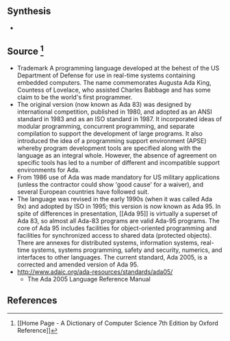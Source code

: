 ## Synthesis
- 
## Source [^1]
- Trademark A programming language developed at the behest of the US Department of Defense for use in real-time systems containing embedded computers. The name commemorates Augusta Ada King, Countess of Lovelace, who assisted Charles Babbage and has some claim to be the world's first programmer.
- The original version (now known as Ada 83) was designed by international competition, published in 1980, and adopted as an ANSI standard in 1983 and as an ISO standard in 1987. It incorporated ideas of modular programming, concurrent programming, and separate compilation to support the development of large programs. It also introduced the idea of a programming support environment (APSE) whereby program development tools are specified along with the language as an integral whole. However, the absence of agreement on specific tools has led to a number of different and incompatible support environments for Ada.
- From 1986 use of Ada was made mandatory for US military applications (unless the contractor could show 'good cause' for a waiver), and several European countries have followed suit.
- The language was revised in the early 1990s (when it was called Ada 9x) and adopted by ISO in 1995; this version is now known as Ada 95. In spite of differences in presentation, [[Ada 95]] is virtually a superset of Ada 83, so almost all Ada-83 programs are valid Ada-95 programs. The core of Ada 95 includes facilities for object-oriented programming and facilities for synchronized access to shared data (protected objects). There are annexes for distributed systems, information systems, real-time systems, systems programming, safety and security, numerics, and interfaces to other languages. The current standard, Ada 2005, is a corrected and amended version of Ada 95.
- http://www.adaic.org/ada-resources/standards/ada05/
	- The Ada 2005 Language Reference Manual
## References

[^1]: [[Home Page - A Dictionary of Computer Science 7th Edition by Oxford Reference]]